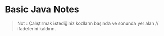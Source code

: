 # Basic Java Notes
>Not : Çalıştırmak istediğiniz kodların başında ve sonunda yer alan // ifadelerini kaldırın. 
